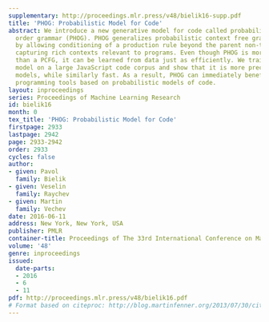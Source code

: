 ```yaml
---
supplementary: http://proceedings.mlr.press/v48/bielik16-supp.pdf
title: 'PHOG: Probabilistic Model for Code'
abstract: We introduce a new generative model for code called probabilistic higher
  order grammar (PHOG). PHOG generalizes probabilistic context free grammars (PCFGs)
  by allowing conditioning of a production rule beyond the parent non-terminal, thus
  capturing rich contexts relevant to programs. Even though PHOG is more powerful
  than a PCFG, it can be learned from data just as efficiently. We trained a PHOG
  model on a large JavaScript code corpus and show that it is more precise than existing
  models, while similarly fast. As a result, PHOG can immediately benefit existing
  programming tools based on probabilistic models of code.
layout: inproceedings
series: Proceedings of Machine Learning Research
id: bielik16
month: 0
tex_title: 'PHOG: Probabilistic Model for Code'
firstpage: 2933
lastpage: 2942
page: 2933-2942
order: 2933
cycles: false
author:
- given: Pavol
  family: Bielik
- given: Veselin
  family: Raychev
- given: Martin
  family: Vechev
date: 2016-06-11
address: New York, New York, USA
publisher: PMLR
container-title: Proceedings of The 33rd International Conference on Machine Learning
volume: '48'
genre: inproceedings
issued:
  date-parts:
  - 2016
  - 6
  - 11
pdf: http://proceedings.mlr.press/v48/bielik16.pdf
# Format based on citeproc: http://blog.martinfenner.org/2013/07/30/citeproc-yaml-for-bibliographies/
---
```

